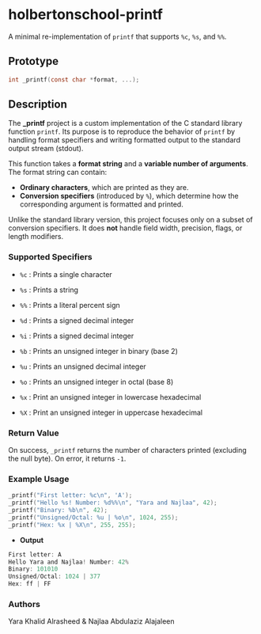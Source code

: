 # holbertonschool-printf

A minimal re-implementation of `printf` that supports `%c`, `%s`, and `%%`.

## Prototype
```c
int _printf(const char *format, ...);
```
## Description

The **_printf** project is a custom implementation of the C standard library function `printf`.
Its purpose is to reproduce the behavior of `printf` by handling format specifiers and writing formatted output to the standard output stream (stdout).

This function takes a **format string** and a **variable number of arguments**.
The format string can contain:

- **Ordinary characters**, which are printed as they are.
- **Conversion specifiers** (introduced by `%`), which determine how the corresponding argument is formatted and printed.

Unlike the standard library version, this project focuses only on a subset of conversion specifiers.
It does **not** handle field width, precision, flags, or length modifiers.

### Supported Specifiers

- `%c` : Prints a single character

- `%s` : Prints a string

- `%%` : Prints a literal percent sign

- `%d` : Prints a signed decimal integer

- `%i` : Prints a signed decimal integer

- `%b` : Prints an unsigned integer in binary (base 2)

- `%u` : Prints an unsigned decimal integer

- `%o` : Prints an unsigned integer in octal (base 8)

- `%x` : Print an unsigned integer in lowercase hexadecimal

- `%X` : Print an unsigned integer in uppercase hexadecimal

### Return Value

On success, `_printf` returns the number of characters printed (excluding the null byte).
On error, it returns `-1`.

### Example Usage
```c
_printf("First letter: %c\n", 'A');
_printf("Hello %s! Number: %d%%\n", "Yara and Najlaa", 42);
_printf("Binary: %b\n", 42);
_printf("Unsigned/Octal: %u | %o\n", 1024, 255);
_printf("Hex: %x | %X\n", 255, 255);
```
- **Output**
```c 
First letter: A
Hello Yara and Najlaa! Number: 42%
Binary: 101010
Unsigned/Octal: 1024 | 377
Hex: ff | FF
```
### Authors
Yara Khalid Alrasheed & Najlaa Abdulaziz Alajaleen



